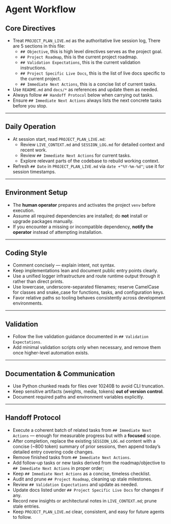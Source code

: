 # Agent Workflow

## Core Directives
- Treat `PROJECT_PLAN_LIVE.md` as the authoritative live session log, There are 5 sections in this file:
  - `## Objective`, this is high level directives serves as the project goal.
  - `## Project Roadmap`, this is the current project roadmap.
  - `## Validation Expectations`, this is the current validation instructions.
  - `## Project Specific Live Docs`, this is the list of live docs specific to the current project.
  - `## Immediate Next Actions`, this is a concise list of current tasks.  
- Use `README.md` and `docs/*` as references and update them as needed.
- Always follow `## Handoff Protocol` below when carrying out tasks.
- Ensure `## Immediate Next Actions` always lists the next concrete tasks before you stop.

---

## Daily Operation
- At session start, read `PROJECT_PLAN_LIVE.md`:
  - Review `LIVE_CONTEXT.md` and `SESSION_LOG.md` for detailed context and recent work.
  - Review `## Immediate Next Actions` for current tasks.
  - Explore relevant parts of the codebase to rebuild working context.
- Refresh `## Date` in `PROJECT_PLAN_LIVE.md` via `date +"%Y-%m-%d"`; use it for session timestamps.

---

## Environment Setup
- The **human operator** prepares and activates the project `venv` before execution.
- Assume all required dependencies are installed; do **not** install or upgrade packages manually.
- If you encounter a missing or incompatible dependency, **notify the operator** instead of attempting installation.

---

## Coding Style
- Comment concisely — explain intent, not syntax.  
- Keep implementations lean and document public entry points clearly.  
- Use a unified logger infrastructure and route runtime output through it rather than direct prints.  
- Use lowercase, underscore-separated filenames; reserve CamelCase for classes and snake_case for functions, tasks, and configuration keys.  
- Favor relative paths so tooling behaves consistently across development environments.  

---

## Validation
- Follow the live validation guidance documented in `## Validation Expectations`.
- Add minimal validation scripts only when necessary, and remove them once higher-level automation exists.

---

## Documentation & Communication
- Use Python chunked reads for files over 10240B to avoid CLI truncation.
- Keep sensitive artifacts (weights, media, tokens) **out of version control**.
- Document required paths and environment variables explicitly.

---

## Handoff Protocol
- Execute a coherent batch of related tasks from `## Immediate Next Actions` — enough for measurable progress but with a **focused** scope.
- After completion, replace the existing `SESSION_LOG.md` content with a concise (~800 token) summary of prior sessions, then append today’s detailed entry covering code changes.
- Remove finished tasks from `## Immediate Next Actions`.
- Add follow-up tasks or new tasks derived from the roadmap/objective to `## Immediate Next Actions` in proper order; 
- Keep `## Immediate Next Actions` as a concise, timeless checklist.
- Audit and prune `## Project Roadmap`, cleaning up stale milestones.
- Review `## Validation Expectations` and update as needed.
- Update docs listed under `## Project Specific Live Docs` for changes if any.
- Record new insights or architectural notes in `LIVE_CONTEXT.md`; prune stale entries.
- Keep `PROJECT_PLAN_LIVE.md` clear, consistent, and easy for future agents to follow.